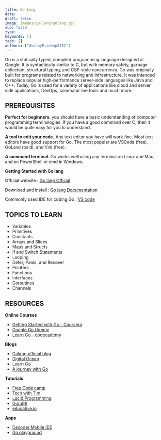 ```yaml
---
title: Go Lang
date: 
draft: false
image: images/go-lang/golang.jpg
sub: false
type: 
keywords: []
tags: []
authors: ["AkshayPradeep6152"]
---
```


Go is a statically typed, compiled programming language designed at Google. It is syntactically similar to C, but with memory safety, garbage collection, structural typing, and CSP-style concurrency. Go was originally built for programs related to networking and infrastructure. It was intended to replace popular high-performance server-side languages like Java and C++. Today, Go is used for a variety of applications like cloud and server side applications, DevOps, command line tools and much more.



## PREREQUISITES

**Perfect for beginners.** you should have a basic understanding of computer programming terminologies. If you have a good command over C, then it would be quite easy for you to understand.

**A tool to edit your code.** Any text editor you have will work fine. Most text editors have good support for Go. The most popular are VSCode (free), GoLand (paid), and Vim (free).

**A command terminal.** Go works well using any terminal on Linux and Mac, and on PowerShell or cmd in Windows.

**Getting Started with Go lang**

Official website : [Go lang Official](https://golang.org/) 

Download  and install : [Go lang Documentation](https://go.dev/)

Commonly used IDE for coding Go : [VS code](https://code.visualstudio.com/)



## TOPICS TO LEARN

- Variables
- Primitives
- Constants
- Arrays and Slices
- Maps and Structs
- If and Switch Statements
- Looping
- Defer, Panic, and Recover
- Pointers
- Functions
- Interfaces
- Goroutines
- Channels


## RESOURCES

**Online Courses**

- [Getting Started with Go - Coursera](https://www.coursera.org/learn/golang-getting-started?specialization=google-golang) 
- [Google Go Udemy](https://www.udemy.com/course/learn-how-to-code/)
- [Learn Go - codecademy](https://www.codecademy.com/learn/learn-go)


**Blogs**

- [Golang official blog](https://blog.golang.org/)
- [Digital Ocean ](https://www.digitalocean.com/community/tutorial_series/how-to-code-in-go)
- [Learn Go](https://blog.learngoprogramming.com/)
- [A journey with Go](https://medium.com/a-journey-with-go)



**Tutorials**

- [Free Code camp](https://www.youtube.com/watch?v=YS4e4q9oBaU&feature=youtu.be)
- [Tech with Tim](https://www.youtube.com/playlist?list=PLzMcBGfZo4-mtY_SE3HuzQJzuj4VlUG0q)
- [Lucid Programming](https://www.youtube.com/playlist?list=PL5tcWHG-UPH0jOCtEIpDNpbwOnhc6h9Om)
- [Guru99](https://www.guru99.com/google-go-tutorial.html)
- [educative.io](https://www.educative.io/blog/golang-tutorial)



**Apps**

- [Decoder Mobile IDE](https://play.google.com/store/apps/details?id=com.paprbit.dcoder)
- [Go playground ](https://play.golang.org/)

